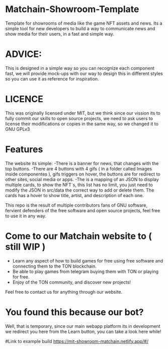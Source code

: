 # Matchain-Showroom-Template
Template for showrooms of media like the game NFT assets and news. Its a simple tool for new developers to build a way to communicate news and show media for their users, in a fast and simple way.

# ADVICE:
This is designed in a simple way so you can recognize each component fast, we will provide mock-ups with our way to design this in different styles so you can use it as reference for inspiration.

# LICENCE
This was originally licensed under MIT, but we think since our vission its to fully commit our skills to open source projects, we need to ask users to license their modifications or copies in the same way, so we changed it to GNU GPLv3

# Features
The website its simple: 
-There is a banner for news, that changes with the top buttons.
-There are 4 buttons with 4 gifs ( in a folder called Images inside componentes ), gifs triggers on hover, the buttons are for redirect to other sites, social media or apps.
-The is a mapping of an JSON to display multiple cards, to show the NFT´s, this list has no limit, you just need to modify the JSON in src/data the correct way to add or delete them. The cards has a hover to show title, artist, and description of each one.

This repo is the result of multiple contributors fans of GNU software, fervient defenders of the free software and open source projects, feel free to use it in any way.


# Come to our Matchain website to ( still WIP )
- Learn any aspect of how to build games for free using free software and connecting them to the TON blockchain.
- Be able to play games from telegram buying them with TON or playing for free.
- Enjoy of the TON community, and discover new projects!

Feel free to contact us for anything through our website.

# You found this because our bot?
Well, that is temporary, since our main webapp platform its in development we redirect you here from the Learn button, you can take a look here while!

#Link to example build
https://mit-showroom-matchain.netlify.app/#/
